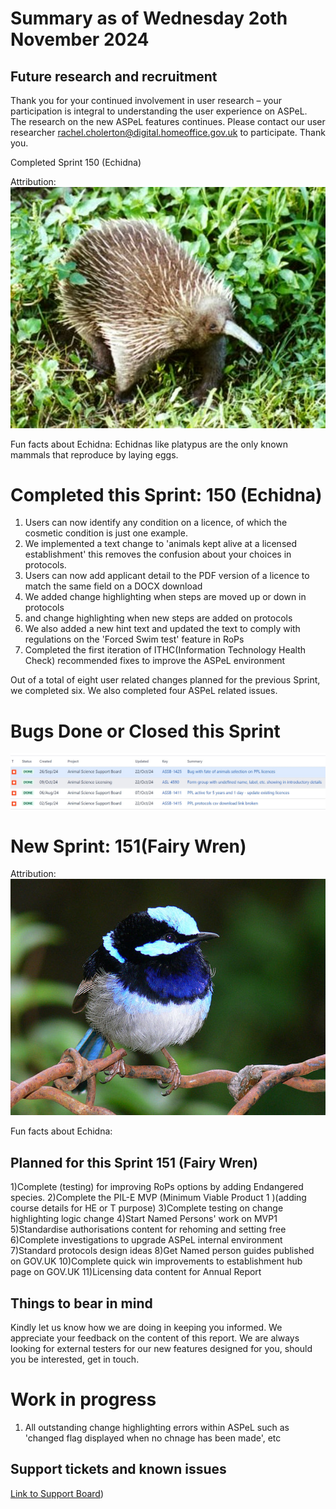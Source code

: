 # Summary as of Wednesday 2oth November 2024



## Future research and recruitment 

Thank you for your continued involvement in user research – your participation is integral to understanding the user experience on ASPeL. The research on the new ASPeL features continues. Please contact our user researcher rachel.cholerton@digital.homeoffice.gov.uk to participate. Thank you.  
 


Completed Sprint 150 (Echidna)



Attribution:
![User:Jaganath, CC BY-SA 3.0 <http://creativecommons.org/licenses/by-sa/3.0/>, via Wikimedia Commons](128pxLong-beakedEchidna.jpg)






Fun facts about Echidna:
Echidnas like platypus are the only known mammals that reproduce by laying eggs.



# Completed this Sprint: 150 (Echidna)
1) Users can now identify any condition on a licence, of which the cosmetic condition is just one example.
2) We implemented a text change to 'animals kept alive at a licensed establishment' this removes the confusion about your choices in protocols.
3) Users can now add applicant detail to the PDF version of a licence to match the same field on a DOCX download
4) We added change highlighting when steps are moved up or down in protocols
5) and change highlighting when new steps are added on protocols 
6) We also added a new hint text and updated the text to comply with regulations on the 'Forced Swim test' feature in RoPs
7) Completed the first iteration of ITHC(Information Technology Health Check) recommended fixes to improve the ASPeL environment


Out of a total of eight user related changes planned for the previous Sprint, we completed six. We also completed four ASPeL related issues.
   
   

# Bugs Done or Closed this Sprint

![Bugs Done or Closed 23102024](graphs/Bugs231024.jpg)









# New Sprint: 151(Fairy Wren)








Attribution:
![[User:Jaganath, CC BY-SA 3.0 <http://creativecommons.org/licenses/by-sa/3.0/>, via Wikimedia Commons](https://commons.wikimedia.org/wiki/Category:CC-BY-SA-3.0-migrated)](FairyWren.jpg)







Fun facts about Echidna:




## Planned for this Sprint 151 (Fairy Wren)

1)Complete (testing) for improving RoPs options by adding Endangered species.
2)Complete the PIL-E MVP (Minimum Viable Product 1 )(adding course details for HE or T purpose) 
3)Complete testing on change highlighting logic change 
4)Start Named Persons' work on MVP1 
5)Standardise authorisations content for rehoming and setting free
6)Complete investigations to upgrade ASPeL internal environment 
7)Standard protocols design ideas 
8)Get Named person guides published on GOV.UK 
10)Complete quick win improvements to establishment hub page on GOV.UK 
11)Licensing data content for Annual Report

   


   

## Things to bear in mind
Kindly let us know how we are doing in keeping you informed. We appreciate your feedback on the content of this report. We are always looking for external testers for our new features designed for you, should you be interested, get in touch.

# Work in progress
1) All outstanding change highlighting errors within ASPeL such as 'changed flag displayed when no chnage has been made', etc 
  

   
 
   
## Support tickets and known issues
[Link to Support Board](https://collaboration.homeoffice.gov.uk/jira/secure/RapidBoard.jspa?rapidView=1717))





  

   
 
   
